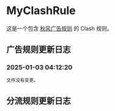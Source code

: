 # MyClashRule
这是一个包含 [秋风广告规则](https://awavenue.top/) 的 Clash 规则。

## 广告规则更新日志

### 2025-01-03 04:12:20

```diff
文件没有变更。
```

## 分流规则更新日志
